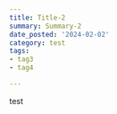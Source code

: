 ```yaml
---
title: Title-2
summary: Summary-2
date_posted: '2024-02-02'
category: test
tags:
- tag3
- tag4

---
```


test